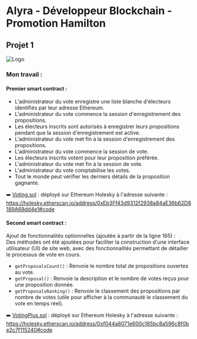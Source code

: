 # Alyra - Développeur Blockchain - Promotion Hamilton
## Projet 1

![Logo](https://teachizy-prod.s3.fr-par.scw.cloud/eb9f009ea2ab9914fc5333e5130cd4ae/59b514174bffe4ae402b3d63aad79fe0/7548f80f88cc49c84bc1c89c502e9ced.jpg)

### Mon travail : 

#### Premier smart contract : 
* L'administrateur du vote enregistre une liste blanche d'électeurs identifiés par leur adresse Ethereum.
* L'administrateur du vote commence la session d'enregistrement des propositions.
* Les électeurs inscrits sont autorisés à enregistrer leurs propositions pendant que la session d'enregistrement est active.
* L'administrateur du vote met fin à la session d'enregistrement des propositions.
* L'administrateur du vote commence la session de vote.
* Les électeurs inscrits votent pour leur proposition préférée.
* L'administrateur du vote met fin à la session de vote.
* L'administrateur du vote comptabilise les votes.
* Tout le monde peut vérifier les derniers détails de la proposition gagnante.

➡️ [Voting.sol](https://github.com/Chewbaccoin/DevBlockchain-Hamilton/blob/main/2.%20Solidity/Projet1/Voting.sol) : déployé sur Ethereum Holesky à l'adresse suivante : 
https://holesky.etherscan.io/address/0xEb3Ff43d9312f2938a84aE36b62D8189A68dd4e1#code

#### Second smart contract : 

Ajout de fonctionnalités optionnelles (ajoutée à partir de la ligne 165) :  
Des méthodes ont été ajoutées pour faciliter la construction d'une interface utilisateur (UI) de site web, avec des fonctionnalités permettant de détailler le processus de vote en cours.

* `getProposalsCount()` : Renvoie le nombre total de propositions ouvertes au vote.
* `getProposal()` : Renvoie la description et le nombre de votes reçus pour une proposition donnée.
* `getProposalsRanking()` : Renvoie le classement des propositions par nombre de votes (utile pour afficher à la communauté le classement du vote en temps réel).

➡️ [VotingPlus.sol](https://github.com/Chewbaccoin/DevBlockchain-Hamilton/blob/main/2.%20Solidity/Projet1/VotingPlus.sol) : déployé sur Ethereum Holesky à l'adresse suivante : 
https://holesky.etherscan.io/address/0xf044a8071e600c165bc8a596c8f0be2c7f115240#code

